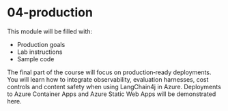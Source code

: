 # 04-production

This module will be filled with:

- Production goals
- Lab instructions
- Sample code

The final part of the course will focus on production‑ready
deployments.  You will learn how to integrate observability,
evaluation harnesses, cost controls and content safety when using
LangChain4j in Azure.  Deployments to Azure Container Apps and
Azure Static Web Apps will be demonstrated here.